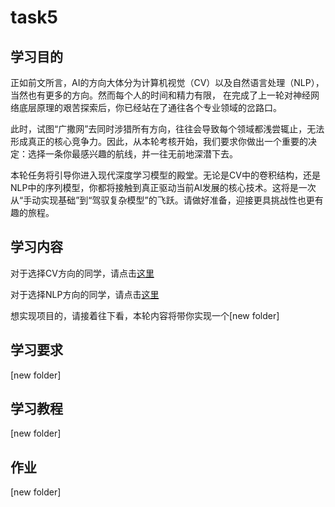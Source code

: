 # task5

## 学习目的

正如前文所言，AI的方向大体分为计算机视觉（CV）以及自然语言处理（NLP），当然也有更多的方向。然而每个人的时间和精力有限， 在完成了上一轮对神经网络底层原理的艰苦探索后，你已经站在了通往各个专业领域的岔路口。

此时，试图“广撒网”去同时涉猎所有方向，往往会导致每个领域都浅尝辄止，无法形成真正的核心竞争力。因此，从本轮考核开始，我们要求你做出一个重要的决定：选择一条你最感兴趣的航线，并一往无前地深潜下去。

本轮任务将引导你进入现代深度学习模型的殿堂。无论是CV中的卷积结构，还是NLP中的序列模型，你都将接触到真正驱动当前AI发展的核心技术。这将是一次从“手动实现基础”到“驾驭复杂模型”的飞跃。请做好准备，迎接更具挑战性也更有趣的旅程。

## 学习内容

对于选择CV方向的同学，请点击[这里](https://github.com/ShaddockNH3/learn-AI/tree/main/tasks/task5/task_cs231n.md)

对于选择NLP方向的同学，请点击[这里](https://github.com/ShaddockNH3/learn-AI/tree/main/tasks/task5/task_cs224n.md)

想实现项目的，请接着往下看，本轮内容将带你实现一个[new folder]

## 学习要求

[new folder]

## 学习教程

[new folder]

## 作业

[new folder]